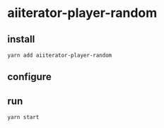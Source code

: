 # aiiterator-player-random

## install

```yarn add aiiterator-player-random```

## configure



## run

``` yarn start ```
